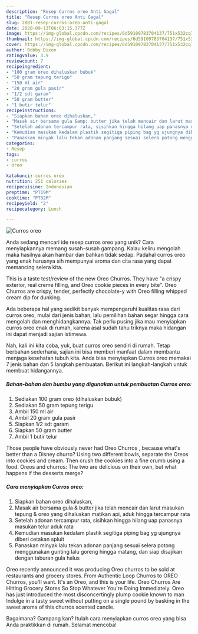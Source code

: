 ```yaml
---
description: "Resep Curros oreo Anti Gagal"
title: "Resep Curros oreo Anti Gagal"
slug: 2801-resep-curros-oreo-anti-gagal
date: 2020-09-13T06:03:15.377Z
image: https://img-global.cpcdn.com/recipes/6d59109783704137/751x532cq70/curros-oreo-foto-resep-utama.jpg
thumbnail: https://img-global.cpcdn.com/recipes/6d59109783704137/751x532cq70/curros-oreo-foto-resep-utama.jpg
cover: https://img-global.cpcdn.com/recipes/6d59109783704137/751x532cq70/curros-oreo-foto-resep-utama.jpg
author: Bobby Dixon
ratingvalue: 3.9
reviewcount: 7
recipeingredient:
- "100 gram oreo dihaluskan bubuk"
- "50 gram tepung terigu"
- "150 ml air"
- "20 gram gula pasir"
- "1/2 sdt garam"
- "50 gram butter"
- "1 butir telur"
recipeinstructions:
- "Siapkan bahan oreo dihaluskan,"
- "Masak air bersama gula &amp; butter jika telah mencair dan larut masukan tepung &amp; oreo yang dihaluskan matikan api, aduk hingga tercampur rata"
- "Setelah adonan tercampur rata, sisihkan hingga hilang uap panasnya masukan telur aduk rata"
- "Kemudian masukan kedalam plastik segitiga piping bag yg ujungnya diberi cetakan spluit"
- "Panaskan minyak lalu tekan adonan panjang sesuai selera potong menggunakan gunting lalu goreng hingga matang, dan siap disajikan dengan taburan gula halus"
categories:
- Resep
tags:
- curros
- oreo

katakunci: curros oreo 
nutrition: 251 calories
recipecuisine: Indonesian
preptime: "PT19M"
cooktime: "PT32M"
recipeyield: "2"
recipecategory: Lunch

---
```



![Curros oreo](https://img-global.cpcdn.com/recipes/6d59109783704137/751x532cq70/curros-oreo-foto-resep-utama.jpg)

Anda sedang mencari ide resep curros oreo yang unik? Cara menyiapkannya memang susah-susah gampang. Kalau keliru mengolah maka hasilnya akan hambar dan bahkan tidak sedap. Padahal curros oreo yang enak harusnya sih mempunyai aroma dan cita rasa yang dapat memancing selera kita.

This is a taste test/review of the new Oreo Churros. They have &#34;a crispy exterior, real creme filling, and Oreo cookie pieces in every bite&#34;. Oreo Churros are crispy, tender, perfectly chocolate-y with Oreo filling whipped cream dip for dunking.

Ada beberapa hal yang sedikit banyak mempengaruhi kualitas rasa dari curros oreo, mulai dari jenis bahan, lalu pemilihan bahan segar hingga cara mengolah dan menghidangkannya. Tak perlu pusing jika mau menyiapkan curros oreo enak di rumah, karena asal sudah tahu triknya maka hidangan ini dapat menjadi sajian istimewa.


Nah, kali ini kita coba, yuk, buat curros oreo sendiri di rumah. Tetap berbahan sederhana, sajian ini bisa memberi manfaat dalam membantu menjaga kesehatan tubuh kita. Anda bisa menyiapkan Curros oreo memakai 7 jenis bahan dan 5 langkah pembuatan. Berikut ini langkah-langkah untuk membuat hidangannya.

<!--inarticleads1-->

##### Bahan-bahan dan bumbu yang digunakan untuk pembuatan Curros oreo:

1. Sediakan 100 gram oreo (dihaluskan bubuk)
1. Sediakan 50 gram tepung terigu
1. Ambil 150 ml air
1. Ambil 20 gram gula pasir
1. Siapkan 1/2 sdt garam
1. Siapkan 50 gram butter
1. Ambil 1 butir telur


Those people have obviously never had Oreo Churros , because what&#39;s better than a Disney churro? Using two different bowls, separate the Oreos into cookies and cream. Then crush the cookies into a fine crumb using a food. Oreos and churros: The two are delicious on their own, but what happens if the desserts merge? 

<!--inarticleads2-->

##### Cara menyiapkan Curros oreo:

1. Siapkan bahan oreo dihaluskan,
1. Masak air bersama gula &amp; butter jika telah mencair dan larut masukan tepung &amp; oreo yang dihaluskan matikan api, aduk hingga tercampur rata
1. Setelah adonan tercampur rata, sisihkan hingga hilang uap panasnya masukan telur aduk rata
1. Kemudian masukan kedalam plastik segitiga piping bag yg ujungnya diberi cetakan spluit
1. Panaskan minyak lalu tekan adonan panjang sesuai selera potong menggunakan gunting lalu goreng hingga matang, dan siap disajikan dengan taburan gula halus


Oreo recently announced it was producing Oreo churros to be sold at restaurants and grocery stores. From Authentic Loop Churros to OREO Churros, you&#39;ll want. It&#39;s an Oreo, and this is your life. Oreo Churros Are Hitting Grocery Stores So Stop Whatever You&#39;re Doing Immediately. Oreo has just introduced the most disconcertingly plump cookie known to man Indulge in a tasty sweet without putting on a single pound by basking in the sweet aroma of this churros scented candle. 

Bagaimana? Gampang kan? Itulah cara menyiapkan curros oreo yang bisa Anda praktikkan di rumah. Selamat mencoba!
